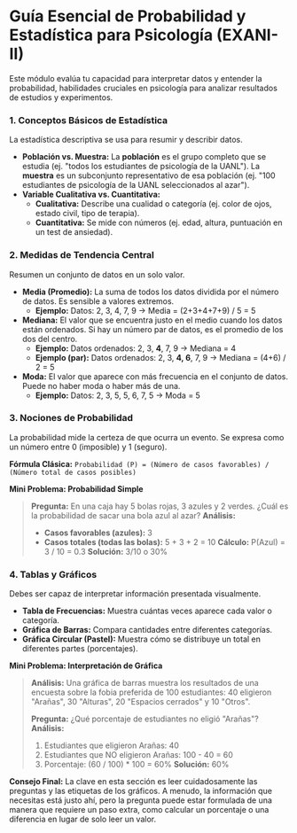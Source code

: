 # Guía Esencial de Probabilidad y Estadística para Psicología (EXANI-II)

Este módulo evalúa tu capacidad para interpretar datos y entender la probabilidad, habilidades cruciales en psicología para analizar resultados de estudios y experimentos.

### 1. Conceptos Básicos de Estadística

La estadística descriptiva se usa para resumir y describir datos.

-   **Población vs. Muestra:** La **población** es el grupo completo que se estudia (ej. "todos los estudiantes de psicología de la UANL"). La **muestra** es un subconjunto representativo de esa población (ej. "100 estudiantes de psicología de la UANL seleccionados al azar").
-   **Variable Cualitativa vs. Cuantitativa:**
    -   **Cualitativa:** Describe una cualidad o categoría (ej. color de ojos, estado civil, tipo de terapia).
    -   **Cuantitativa:** Se mide con números (ej. edad, altura, puntuación en un test de ansiedad).

### 2. Medidas de Tendencia Central

Resumen un conjunto de datos en un solo valor.

-   **Media (Promedio):** La suma de todos los datos dividida por el número de datos. Es sensible a valores extremos.
    -   **Ejemplo:** Datos: 2, 3, 4, 7, 9 -> Media = (2+3+4+7+9) / 5 = 5
-   **Mediana:** El valor que se encuentra justo en el medio cuando los datos están ordenados. Si hay un número par de datos, es el promedio de los dos del centro.
    -   **Ejemplo:** Datos ordenados: 2, 3, **4**, 7, 9 -> Mediana = 4
    -   **Ejemplo (par):** Datos ordenados: 2, 3, **4, 6**, 7, 9 -> Mediana = (4+6) / 2 = 5
-   **Moda:** El valor que aparece con más frecuencia en el conjunto de datos. Puede no haber moda o haber más de una.
    -   **Ejemplo:** Datos: 2, 3, 5, 5, 6, 7, 5 -> Moda = 5

### 3. Nociones de Probabilidad

La probabilidad mide la certeza de que ocurra un evento. Se expresa como un número entre 0 (imposible) y 1 (seguro).

**Fórmula Clásica:**
`Probabilidad (P) = (Número de casos favorables) / (Número total de casos posibles)`

**Mini Problema: Probabilidad Simple**
> **Pregunta:** En una caja hay 5 bolas rojas, 3 azules y 2 verdes. ¿Cuál es la probabilidad de sacar una bola azul al azar?
> **Análisis:**
> -   **Casos favorables (azules):** 3
> -   **Casos totales (todas las bolas):** 5 + 3 + 2 = 10
> **Cálculo:** P(Azul) = 3 / 10 = 0.3
> **Solución:** 3/10 o 30%

### 4. Tablas y Gráficos

Debes ser capaz de interpretar información presentada visualmente.

-   **Tabla de Frecuencias:** Muestra cuántas veces aparece cada valor o categoría.
-   **Gráfica de Barras:** Compara cantidades entre diferentes categorías.
-   **Gráfica Circular (Pastel):** Muestra cómo se distribuye un total en diferentes partes (porcentajes).

**Mini Problema: Interpretación de Gráfica**
> **Análisis:** Una gráfica de barras muestra los resultados de una encuesta sobre la fobia preferida de 100 estudiantes: 40 eligieron "Arañas", 30 "Alturas", 20 "Espacios cerrados" y 10 "Otros".
>
> **Pregunta:** ¿Qué porcentaje de estudiantes no eligió "Arañas"?
> **Análisis:**
> 1.  Estudiantes que eligieron Arañas: 40
> 2.  Estudiantes que NO eligieron Arañas: 100 - 40 = 60
> 3.  Porcentaje: (60 / 100) * 100 = 60%
> **Solución:** 60%

**Consejo Final:** La clave en esta sección es leer cuidadosamente las preguntas y las etiquetas de los gráficos. A menudo, la información que necesitas está justo ahí, pero la pregunta puede estar formulada de una manera que requiere un paso extra, como calcular un porcentaje o una diferencia en lugar de solo leer un valor.